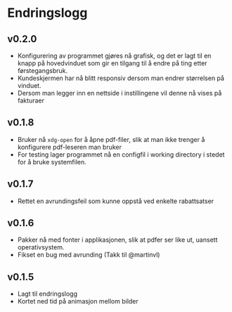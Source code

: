 # Endringslogg

## v0.2.0
- Konfigurering av programmet gjøres nå grafisk, og det er lagt til en knapp på hovedvinduet som gir en tilgang til å endre på ting etter førstegangsbruk.
- Kundeskjermen har nå blitt responsiv dersom man endrer størrelsen på vinduet.
- Dersom man legger inn en nettside i instillingene vil denne nå vises på fakturaer

## v0.1.8
- Bruker nå `xdg-open` for å åpne pdf-filer, slik at man ikke trenger å konfigurere pdf-leseren man bruker
- For testing lager programmet nå en configfil i working directory i stedet for å bruke systemfilen.

## v0.1.7
- Rettet en avrundingsfeil som kunne oppstå ved enkelte rabattsatser

## v0.1.6
- Pakker nå med fonter i applikasjonen, slik at pdfer ser like ut, uansett operativsystem.
- Fikset en bug med avrunding (Takk til @martinvl)


## v0.1.5
- Lagt til endringslogg
- Kortet ned tid på animasjon mellom bilder
